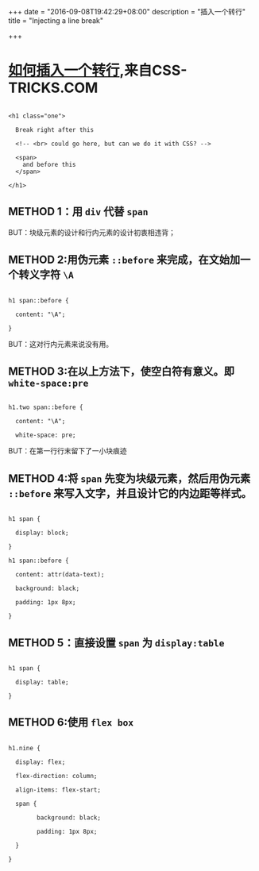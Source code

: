 +++
date = "2016-09-08T19:42:29+08:00"
description = "插入一个转行"
title = "Injecting a line break"

+++

# [如何插入一个转行](https://css-tricks.com/injecting-line-break/#more-241954),来自CSS-TRICKS.COM

```

<h1 class="one"> 

  Break right after this

  <!-- <br> could go here, but can we do it with CSS? -->

  <span>
    and before this
  </span>

</h1>

```

## METHOD 1：用 `div` 代替 `span`

BUT：块级元素的设计和行内元素的设计初衷相违背；

## METHOD 2:用伪元素 `::before` 来完成，在文始加一个转义字符 `\A`

```

h1 span::before {

  content: "\A";

} 

```

BUT：这对行内元素来说没有用。

## METHOD 3:在以上方法下，使空白符有意义。即 `white-space:pre`

```

h1.two span::before {

  content: "\A";

  white-space: pre; 

```

BUT：在第一行行末留下了一小块痕迹

## METHOD 4:将 `span` 先变为块级元素，然后用伪元素 `::before` 来写入文字，并且设计它的内边距等样式。

```

h1 span {

  display: block;

}

h1 span::before {

  content: attr(data-text);

  background: black;

  padding: 1px 8px;

} 

```

## METHOD 5：直接设置 `span` 为 `display:table`

```

h1 span {

  display: table;

} 

```

## METHOD 6:使用 `flex box`

```

h1.nine {

  display: flex;

  flex-direction: column;

  align-items: flex-start;

  span {

        background: black;

        padding: 1px 8px;

  }

} 

```
